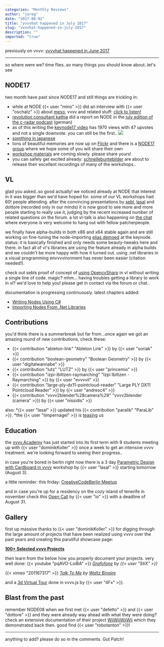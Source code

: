 ```yaml
---
categories: "Monthly Reviews"
author: "joreg"
date: "2017-08-02"
title: "vvvvhat happened in July 2017"
slug: "vvvvhat-happened-in-july-2017"
description: ""
imported: "true"
---
```



previously on vvvv: [vvvvhat happened in June 2017](/blog/2017/vvvvhat-happened-in-june-2017)

---

so where were we? time flies..so many things you should know about..let's see

## NODE17
two month have past since NODE17 and still things are trickling in:
- while at NODE {{< user "mino" >}} did an interview with {{< user "oschatz" >}} about [meso](https://vvvv.org/businesses/meso), vvvv and related stuff: [click to listen!](https://soundcloud.com/takramcast/sebastian-oschatz)
- [revolution consultant kathia](https://youtu.be/BKHbEWaHjcw?t=4096) did a report on NODE in the  [july edition of the c-radar podcast](https://www.c-radar.de/2017/07/c-radar-juli-2017-zwei-berichte-vom-g20-in-hh-node-forum-ccc-regiotreff-grundrechte-demo-in-berlin/) (german)
- as of this writing the [keynode17 video](https://www.youtube.com/watch?v=BKHbEWaHjcw) has 1970 views with 47 upvotes and not a single downvote. you can still be the first..
![](maxresdefault.jpg) 
- [somthing in japanese](http://peatix.com/event/284326)
- tons of beautiful memories are now up on [Flickr](https://www.flickr.com/photos/node-forum/albums) and there is a [NODE17 group](https://www.flickr.com/groups/3902188@N22/) where we hope some of you will share their own
- [workshop materials](/blog/2017/node17-workshop-material) are coming slowly. please share yours!
- you can safely get excited already: [schnellebuntebilder](https://vvvv.org/businesses/schnellebuntebilder) are about to release their excellent recordings of many of the workshops..

## VL
glad you asked..so good actually! we noticed already at NODE that interest in it was bigger than we'd have hoped for. some of our VL workshops had 60! people attending. after the convincing presentations by [sebl](https://youtu.be/BKHbEWaHjcw?t=9793), [lasal](https://youtu.be/BKHbEWaHjcw?t=11116) and dottore (recorded only in our minds) it is now good to see more and more people starting to really use it, judging by the recent increased number of related questions on the forum. a lot vl-talk is also happening on [the chat](https://riot.im/app/#/room/#vvvv:matrix.org) where everyone is very welcome to hang out with fellow patcherpeople.

we finally have alpha-builds in both x86 and x64 stable again and are still working on fine-tuning the node-importing [elias demoed](https://youtu.be/BKHbEWaHjcw?t=11703) at the keynode. status: it is basically finished and only needs some beauty-tweaks here and there. in fact all of vl's libraries are using the feature already in alpha builds and we couldn't be more happy with how it turned out. using .net libraries in a visual programming envvvvironment has never been easier (citation needed!).

check out sebls proof of concept of [using OpencvSharp](https://github.com/sebllll/VL.Opencvsharp) in vl without writing a single line of code. magic? mhm... having troubles getting a library to work in vl? we'd love to help you! please get in contact via the forum or chat..

documentation is progressing continuously. latest chapters added: 
* [Writing Nodes Using C#](https://vvvv.gitbooks.io/the-gray-book/content/en/reference/libraries/writing-nodes.html)
* [Importing Nodes From .Net Libraries](https://vvvv.gitbooks.io/the-gray-book/content/en/reference/libraries/importing_nodes.html)

## Contributions
you'd think there is a summerbreak but far from...once again we got an amazing round of new contributions, check these:
* {{< contribution "ableton-link" "Ableton Link" >}} by {{< user "soriak" >}}
* {{< contribution "boolean-geometry" "Boolean Geometry" >}} by {{< user "digitalwannabe" >}}
* {{< contribution "lutz" "LUTZ" >}} by {{< user "princemio" >}}
* {{< contribution "izpi-ibiltzen-raymarching" "Izpi Ibiltzen - Raymarching" >}} by {{< user "evvvvil" >}}
* {{< contribution "large-ply-dx11-pointcloud-reader" "Large PLY DX11 Pointcloud Reader" >}} by {{< user "andresc4" >}}
* {{< contribution "vvvv2blender%28camera%29" "vvvv2blender (camera" >}}) by {{< user "nissidis" >}}

also:
*{{< user "lasal" >}} updated his {{< contribution "paralib" "ParaLib" >}}.
*the {{< user "timpernagel" >}} is [teasing](https://www.instagram.com/p/BWaqwbwBNQd/) us

## Education
the [vvvv.Academy](http://vvvv.academy/) has just started into its first term with 9 students meeting up with {{< user "dominikKoller" >}} once a week to get an intensive vvvv treatment. we're looking forward to seeing their progress..

in case you're bored in berlin right now there is a 3 day [Parametric Design with Cardboard in vvvv](/blog/2017/parametric-design-with-cardboard-in-vvvv) workshop by {{< user "lasal" >}} starting tomorrow (August 3).

a little reminder: this friday: [CreativeCodeBerlin Meetup](https://www.meetup.com/de-DE/creativeCodeBerlin/)

and in case you're up for a residency on the cozy island of tenerife in november check this [Open Call](https://discourse.vvvv.org/t/residency-in-tenerife-spain-november-2017-open-call/15382) by {{< user "io" >}} with a deadline of August 31.

## Gallery
first up massive thanks to {{< user "dominikKoller" >}} for digging through the large amount of projects that have been realized using vvvv over the past years and creating this parutiful showcase page:

**[100+ Selected vvvv Projects](http://vvvv.academy/showcase.html)**

then learn from the below how you properly document your projects. very well done:
{{< youtube "pqAVO-LoiBA" >}}
*[Grafofone](https://medium.com/boris-vitazek/sonifying-experimental-visual-scores-with-computer-vision-febf8c32d62d) by {{< user "StiX" >}}*

{{< vimeo "201167317" >}}
*[Talk To Me](http://waltzbinaire.com/work/talktome/) by [Waltz Binaire](http://waltzbinaire.com)*

and a [3d Virtual Tour](https://discourse.vvvv.org/t/my-vvvv-js-project-a-3d-virtual-tour/15384) done in vvvv.js by {{< user "4Fx" >}}.

## Blast from the past
remember NODE08 when we first met {{< user "defetto" >}} and {{< user "dottore" >}} and they were already way ahead with what they were doing? check an extensive documentation of their project [WiiWiiWiiWii](http://de.posi.to/wiiwiiwiiwii/) which they demonstrated back then. good find {{< user "robotanton" >}}!

---

anything to add? please do so in the comments.
Gut Patch!
